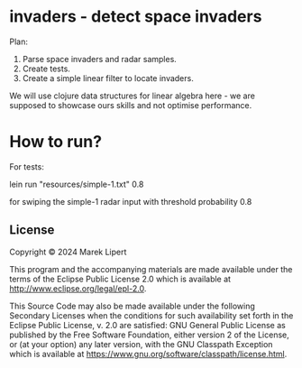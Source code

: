 # invaders - detect space invaders

Plan:

1. Parse space invaders and radar samples.
2. Create tests.
3. Create a simple linear filter to locate invaders.

We will use clojure data structures for linear algebra here - we are supposed to showcase ours skills 
and not optimise performance.

# How to run?

For tests:

lein run "resources/simple-1.txt" 0.8

for swiping the simple-1 radar input with threshold probability 0.8

## License

Copyright © 2024 Marek Lipert

This program and the accompanying materials are made available under the
terms of the Eclipse Public License 2.0 which is available at
http://www.eclipse.org/legal/epl-2.0.

This Source Code may also be made available under the following Secondary
Licenses when the conditions for such availability set forth in the Eclipse
Public License, v. 2.0 are satisfied: GNU General Public License as published by
the Free Software Foundation, either version 2 of the License, or (at your
option) any later version, with the GNU Classpath Exception which is available
at https://www.gnu.org/software/classpath/license.html.
